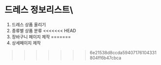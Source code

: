# 드레스 정보리스트\

1. 드레스 상품 올리기
2. 종류별 상품 분류
<<<<<<< HEAD
3. 장바구니 페이지 제작
=======
3. 상세페이지 제작
>>>>>>> 6e21538d8ccda59407176104331804ff6b47cbca

